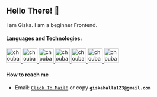 ## Hello There! 👋
I am Giska. I am a beginner Frontend.

#### **Languages and Technologies:**

<p float="left">
 <a href="https://en.wikipedia.org/wiki/HTML">
<img alt="choubari" src="https://cdn1.iconfinder.com/data/icons/logotypes/32/badge-html-5-128.png" width="40">
 </a>
 <a href="https://en.wikipedia.org/wiki/CCS3">
<img alt="choubari" src="https://cdn1.iconfinder.com/data/icons/logotypes/32/badge-css-3-256.png" width="40">
  </a>
 <a href="https://en.wikipedia.org/wiki/JavaScript">
<img alt="choubari" src="https://cdn-icons-png.flaticon.com/128/5968/5968292.png" width="40">
  </a>
 <a href="https://www.figma.com/">
<img alt="choubari" src="https://cdn-icons-png.flaticon.com/512/5968/5968705.png" width="40">
  </a>
 <a href="https://code.visualstudio.com/">
<img alt="choubari" src="https://cdn1.iconfinder.com/data/icons/unicons-line-vol-6/24/visual-studio-128.png" width="40">
  </a>
<a href="https://www.adobe.com/products/photoshop.html">
<img alt="choubari" src="https://cdn4.iconfinder.com/data/icons/logos-and-brands/512/23_Photoshop_Adobe_logo_logos-128.png" width="40">
  </a>
 <a href="https://www.adobe.com/products/illustrator.html">
<img alt="choubari" src="https://cdn4.iconfinder.com/data/icons/logos-and-brands/512/11_Illustrator_Adobe_Ai_logo_logos-128.png" width="40">
  </a>
</p>

#### How to reach me
- Email: [`Click To Mail!`](mailto:giskahalla123@gmail.com) or copy **`giskahalla123@gmail.com`**


